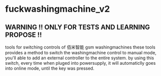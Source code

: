 # fuckwashingmachine_v2 
## WARNING !! ONLY FOR TESTS AND LEARNING PROPOSE !! 
tools for switching controls of 佰米智能 gsm washingmachines 
these tools provides a method to switch the washingmachine control to manual mode, you'll able to add an external controller to the entire system. 
by using this switch, every time when pluged into powersupply, it will automaticlly goes into online mode, until the key was pressed. 
